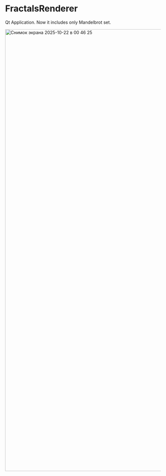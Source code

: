# FractalsRenderer
Qt Application. Now it includes only Mandelbrot set.

<img width="2222" height="1432" alt="Снимок экрана 2025-10-22 в 00 46 25" src="https://github.com/user-attachments/assets/09e4f668-7c7d-49fd-8fdc-c366139327c9" />

